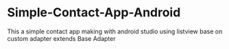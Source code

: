 # Simple-Contact-App-Android
This a simple contact app making with android studio using listview base on custom adapter extends Base Adapter
